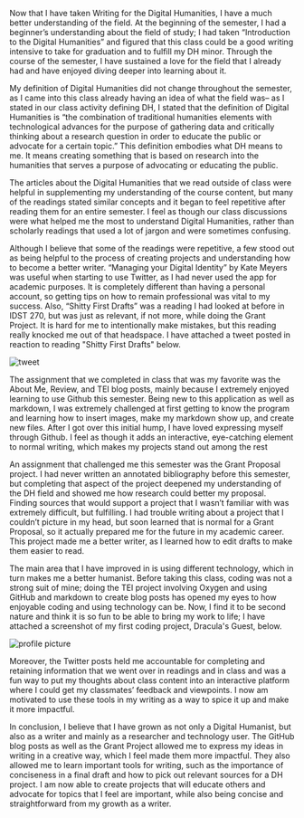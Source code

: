 Now that I have taken Writing for the Digital Humanities, I have a much better understanding of the field. At the beginning of the semester, I had a beginner’s understanding about the field of study; I had taken “Introduction to the Digital Humanities” and figured that this class could be a good writing intensive to take for graduation and to fulfill my DH minor. Through the course of the semester, I have sustained a love for the field that I already had and have enjoyed diving deeper into learning about it. 

My definition of Digital Humanities did not change throughout the semester, as I came into this class already having an idea of what the field was– as I stated in our class activity defining DH, I stated that the definition of Digital Humanities is “the combination of traditional humanities elements with technological advances for the purpose of gathering data and critically thinking about a research question in order to educate the public or advocate for a certain topic.” This definition embodies what DH means to me. It means creating something that is based on research into the humanities that serves a purpose of advocating or educating the public.

The articles about the Digital Humanities that we read outside of class were helpful in supplementing my understanding of the course content, but many of the readings stated similar concepts and it began to feel repetitive after reading them for an entire semester. I feel as though our class discussions were what helped me the most to understand Digital Humanities, rather than scholarly readings that used a lot of jargon and were sometimes confusing.

Although I believe that some of the readings were repetitive, a few stood out as being helpful to the process of creating projects and understanding how to become a better writer. “Managing your Digital Identity” by Kate Meyers was useful when starting to use Twitter, as I had never used the app for academic purposes. It is completely different than having a personal account, so getting tips on how to remain professional was vital to my success. Also, “Shitty First Drafts” was a reading I had looked at before in IDST 270, but was just as relevant, if not more, while doing the Grant Project. It is hard for me to intentionally make mistakes, but this reading really knocked me out of that headspace. I have attached a tweet posted in reaction to reading "Shitty First Drafts" below.

![tweet](https://madelynritter.github.io/Madelyns-Blog/images/shitty.jpg)

The assignment that we completed in class that was my favorite was the About Me, Review, and TEI blog posts, mainly because I extremely enjoyed learning to use Github this semester. Being new to this application as well as markdown, I was extremely challenged at first getting to know the program and learning how to insert images, make my markdown show up, and create new files. After I got over this initial hump, I have loved expressing myself through Github. I feel as though it adds an interactive, eye-catching element to normal writing, which makes my projects stand out among the rest

An assignment that challenged me this semester was the Grant Proposal project. I had never written an annotated bibliography before this semester, but completing that aspect of the project deepened my understanding of the DH field and showed me how research could better my proposal. Finding sources that would support a project that I wasn’t familiar with was extremely difficult, but fulfilling. I had trouble writing about a project that I couldn’t picture in my head, but soon learned that is normal for a Grant Proposal, so it actually prepared me for the future in my academic career. This project made me a better writer, as I learned how to edit drafts to make them easier to read.

The main area that I have improved in is using different technology, which in turn makes me a better humanist. Before taking this class, coding was not a strong suit of mine; doing the TEI project involving Oxygen and using GitHub and markdown to create blog posts has opened my eyes to how enjoyable coding and using technology can be. Now, I find it to be second nature and think it is so fun to be able to bring my work to life; I have attached a screenshot of my first coding project, Dracula's Guest, below. 

![profile picture](https://madelynritter.github.io/Madelyns-Blog/images/oxygen.jpg)

Moreover, the Twitter posts held me accountable for completing and retaining information that we went over in readings and in class and was a fun way to put my thoughts about class content into an interactive platform where I could get my classmates’ feedback and viewpoints. I now am motivated to use these tools in my writing as a way to spice it up and make it more impactful.

In conclusion, I believe that I have grown as not only a Digital Humanist, but also as a writer and mainly as a researcher and technology user. The GitHub blog posts as well as the Grant Project allowed me to express my ideas in writing in a creative way, which I feel made them more impactful. They also allowed me to learn important tools for writing, such as the importance of conciseness in a final draft and how to pick out relevant sources for a DH project. I am now able to create projects that will educate others and advocate for topics that I feel are important, while also being concise and straightforward from my growth as a writer.
